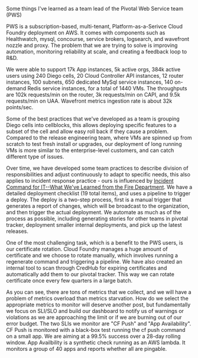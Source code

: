 Some things I've learned as a team lead of the Pivotal Web Service team (PWS)

PWS is a subscription-based, multi-tenant, Platform-as-a-Serivce Cloud Foundry deployment on AWS.  It comes with components such as Healthwatch, mysql, concourse, service brokers, logsearch, and wavefront nozzle and proxy.  The problem that we are trying to solve is improving automation, monitoring reliability at scale, and creating a feedback loop to R&D.

We were able to support 17k App instances, 5k active orgs, 384k active users using 240 Diego cells, 20 Cloud Controller API instances, 12 router instances, 100 subnets, 650 dedicated MySql service instances, 140 on-demand Redis service instances, for a total of 1440 VMs.  The throughputs are 102k requests/min on the router, 3k requests/min on CAPI, and 9.5k requests/min on UAA. Wavefront metrics ingestion rate is about 32k points/sec.

Some of the best practices that we've developed as a team is grouping Diego cells into cellblocks, this allows deploying specific features to a subset of the cell and allow easy roll back if they cause a problem.  Compared to the release engineering team, where VMs are spinned up from scratch to test fresh install or upgrades, our deployment of long running VMs is more similar to the enterprise-level customers, and can catch different type of issues.

Over time, we have developed some team practices to describe division of responsibilities and adjust continuously to adapt to specific needs, this also applies to incident response practice - ours is influenced by [Incident Command for IT--What We've Learned from the Fire Department](https://www.usenix.org/conference/srecon18americas/presentation/chapman).  We have a
detailed deployment checklist (19 total items), and uses a pipeline to trigger a deploy.  The deploy is a two-step process, first is a manual trigger that generates a report of changes, which will be broadcast to the organization, and then trigger the actual deployment.  We automate as much as of the process as possible, including generating stories for other teams in pivotal tracker, deployment smaller internal deployments, and pick up the latest releases.

One of the most challenging task, which is a benefit to the PWS users, is our certificate rotation.  Cloud Foundry manages a huge amount of certificate and we choose to rotate manually, which involves running a regenerate command and triggering a pipeline.  We have also created an internal tool to scan through CredHub for expiring certificates and automatically add them to our pivotal tracker. This way we can rotate certificate once every few quarters in a large batch.

As you can see, there are tons of metrics that we collect, and we will have a problem of metrics overload than metrics starvation.  How do we select the appropriate metrics to monitor will deserve another post, but fundamentally we focus on SLI/SLO and build our dashboard to notify us of warnings or violations as we are approaching the limit or if we are burning out of our error budget.  The two SLIs we monitor are "CF Push" and "App Availability".  CF Push is monitored with a black-box test running the cf push command on a small app.  We are aiming at a 99.5% success over a 28-day rolling window.  App Availbility is a synthetic check running as an AWS lambda.  It monitors a group of 40 apps and reports whether all are pingable.

